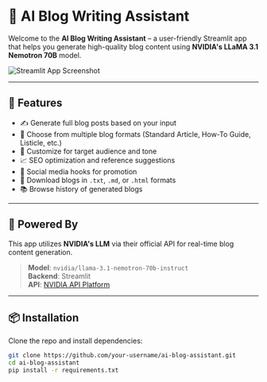 # 📝 AI Blog Writing Assistant

Welcome to the **AI Blog Writing Assistant** – a user-friendly Streamlit app that helps you generate high-quality blog content using **NVIDIA's LLaMA 3.1 Nemotron 70B** model.

![Streamlit App Screenshot](assets/logo.png) <!-- optional image -->

---

## 🚀 Features

- ✍️ Generate full blog posts based on your input
- 📑 Choose from multiple blog formats (Standard Article, How-To Guide, Listicle, etc.)
- 🎯 Customize for target audience and tone
- 📈 SEO optimization and reference suggestions
- 🔖 Social media hooks for promotion
- 💾 Download blogs in `.txt`, `.md`, or `.html` formats
- 📚 Browse history of generated blogs

---

## 🧠 Powered By

This app utilizes **NVIDIA's LLM** via their official API for real-time blog content generation.

> **Model**: `nvidia/llama-3.1-nemotron-70b-instruct`  
> **Backend**: Streamlit  
> **API**: [NVIDIA API Platform](https://integrate.api.nvidia.com)

---

## 📦 Installation

Clone the repo and install dependencies:

```bash
git clone https://github.com/your-username/ai-blog-assistant.git
cd ai-blog-assistant
pip install -r requirements.txt
